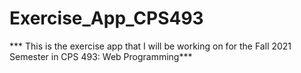 # Exercise_App_CPS493
*** This is the exercise app that I will be working on for the Fall 2021 Semester in CPS 493: Web Programming***